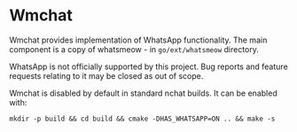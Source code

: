 Wmchat
======
Wmchat provides implementation of WhatsApp functionality. The main
component is a copy of whatsmeow - in `go/ext/whatsmeow` directory.

WhatsApp is not officially supported by this project. Bug reports and
feature requests relating to it may be closed as out of scope.

Wmchat is disabled by default in standard nchat builds. It can be enabled with:

    mkdir -p build && cd build && cmake -DHAS_WHATSAPP=ON .. && make -s
